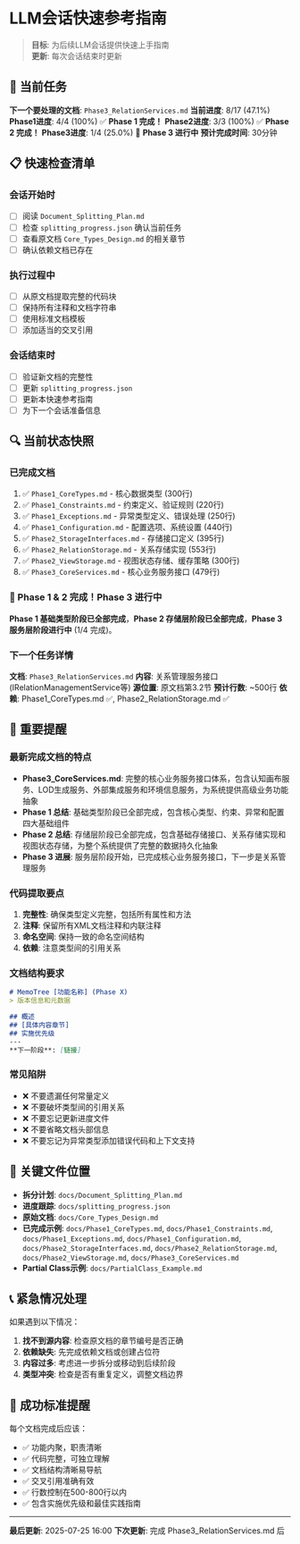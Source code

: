 # LLM会话快速参考指南

> **目标**: 为后续LLM会话提供快速上手指南  
> **更新**: 每次会话结束时更新  

## 🎯 当前任务

**下一个要处理的文档**: `Phase3_RelationServices.md`
**当前进度**: 8/17 (47.1%)
**Phase1进度**: 4/4 (100%) ✅ **Phase 1 完成！**
**Phase2进度**: 3/3 (100%) ✅ **Phase 2 完成！**
**Phase3进度**: 1/4 (25.0%) 🚧 **Phase 3 进行中**
**预计完成时间**: 30分钟

## 📋 快速检查清单

### 会话开始时
- [ ] 阅读 `Document_Splitting_Plan.md`
- [ ] 检查 `splitting_progress.json` 确认当前任务
- [ ] 查看原文档 `Core_Types_Design.md` 的相关章节
- [ ] 确认依赖文档已存在

### 执行过程中
- [ ] 从原文档提取完整的代码块
- [ ] 保持所有注释和文档字符串
- [ ] 使用标准文档模板
- [ ] 添加适当的交叉引用

### 会话结束时
- [ ] 验证新文档的完整性
- [ ] 更新 `splitting_progress.json`
- [ ] 更新本快速参考指南
- [ ] 为下一个会话准备信息

## 🔍 当前状态快照

### 已完成文档
1. ✅ `Phase1_CoreTypes.md` - 核心数据类型 (300行)
2. ✅ `Phase1_Constraints.md` - 约束定义、验证规则 (220行)
3. ✅ `Phase1_Exceptions.md` - 异常类型定义、错误处理 (250行)
4. ✅ `Phase1_Configuration.md` - 配置选项、系统设置 (440行)
5. ✅ `Phase2_StorageInterfaces.md` - 存储接口定义 (395行)
6. ✅ `Phase2_RelationStorage.md` - 关系存储实现 (553行)
7. ✅ `Phase2_ViewStorage.md` - 视图状态存储、缓存策略 (300行)
8. ✅ `Phase3_CoreServices.md` - 核心业务服务接口 (479行)

### 🎉 Phase 1 & 2 完成！Phase 3 进行中
**Phase 1 基础类型阶段已全部完成**，**Phase 2 存储层阶段已全部完成**，**Phase 3 服务层阶段进行中** (1/4 完成)。

### 下一个任务详情
**文档**: `Phase3_RelationServices.md`
**内容**: 关系管理服务接口 (IRelationManagementService等)
**源位置**: 原文档第3.2节
**预计行数**: ~500行
**依赖**: Phase1_CoreTypes.md ✅, Phase2_RelationStorage.md ✅

## 📖 重要提醒

### 最新完成文档的特点
- **Phase3_CoreServices.md**: 完整的核心业务服务接口体系，包含认知画布服务、LOD生成服务、外部集成服务和环境信息服务，为系统提供高级业务功能抽象
- **Phase 1 总结**: 基础类型阶段已全部完成，包含核心类型、约束、异常和配置四大基础组件
- **Phase 2 总结**: 存储层阶段已全部完成，包含基础存储接口、关系存储实现和视图状态存储，为整个系统提供了完整的数据持久化抽象
- **Phase 3 进展**: 服务层阶段开始，已完成核心业务服务接口，下一步是关系管理服务

### 代码提取要点
1. **完整性**: 确保类型定义完整，包括所有属性和方法
2. **注释**: 保留所有XML文档注释和内联注释
3. **命名空间**: 保持一致的命名空间结构
4. **依赖**: 注意类型间的引用关系

### 文档结构要求
```markdown
# MemoTree [功能名称] (Phase X)
> 版本信息和元数据

## 概述
## [具体内容章节]
## 实施优先级
---
**下一阶段**: [链接]
```

### 常见陷阱
- ❌ 不要遗漏任何常量定义
- ❌ 不要破坏类型间的引用关系
- ❌ 不要忘记更新进度文件
- ❌ 不要省略文档头部信息
- ❌ 不要忘记为异常类型添加错误代码和上下文支持

## 🔗 关键文件位置

- **拆分计划**: `docs/Document_Splitting_Plan.md`
- **进度跟踪**: `docs/splitting_progress.json`  
- **原始文档**: `docs/Core_Types_Design.md`
- **已完成示例**: `docs/Phase1_CoreTypes.md`, `docs/Phase1_Constraints.md`, `docs/Phase1_Exceptions.md`, `docs/Phase1_Configuration.md`, `docs/Phase2_StorageInterfaces.md`, `docs/Phase2_RelationStorage.md`, `docs/Phase2_ViewStorage.md`, `docs/Phase3_CoreServices.md`
- **Partial Class示例**: `docs/PartialClass_Example.md`

## 📞 紧急情况处理

如果遇到以下情况：
1. **找不到源内容**: 检查原文档的章节编号是否正确
2. **依赖缺失**: 先完成依赖文档或创建占位符
3. **内容过多**: 考虑进一步拆分或移动到后续阶段
4. **类型冲突**: 检查是否有重复定义，调整文档边界

## 🎯 成功标准提醒

每个文档完成后应该：
- ✅ 功能内聚，职责清晰
- ✅ 代码完整，可独立理解
- ✅ 文档结构清晰易导航
- ✅ 交叉引用准确有效
- ✅ 行数控制在500-800行以内
- ✅ 包含实施优先级和最佳实践指南

---

**最后更新**: 2025-07-25 16:00
**下次更新**: 完成 Phase3_RelationServices.md 后
